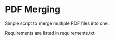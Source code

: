 # PDF Merging
Simple script to merge multiple PDF files into one.

Requirements are listed in requirements.txt